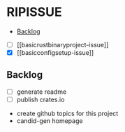 # RIPISSUE

<!-- toc -->

- [Backlog](#backlog)

<!-- tocstop -->

- [ ] [[basicrustbinaryproject-issue]]
- [x] [[basicconfigsetup-issue]]

## Backlog

- [ ] generate readme
- [ ] publish crates.io
- create github topics for this project
- candid-gen homepage
